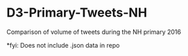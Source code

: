 # D3-Primary-Tweets-NH
Comparison of volume of tweets during the NH primary 2016

*fyi: Does not include .json data in repo
